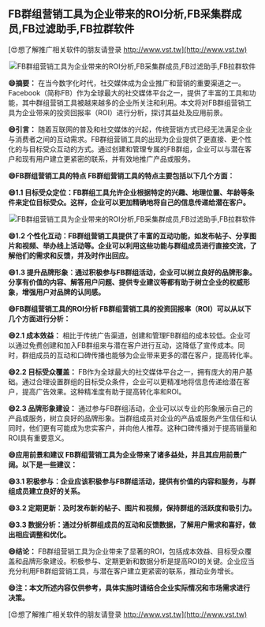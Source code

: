 ## **FB群组营销工具为企业带来的ROI分析,FB采集群成员,FB过滤助手,FB拉群软件**

[😍想了解推广相关软件的朋友请登录 http://www.vst.tw](http://www.vst.tw)

 <center><img src="https://vst.tw/MP4/tuiguang/png/6.png" alt="FB群组营销工具为企业带来的ROI分析,FB采集群成员,FB过滤助手,FB拉群软件"></center>

**😄摘要：**
在当今数字化时代，社交媒体成为企业推广和营销的重要渠道之一。Facebook（简称FB）作为全球最大的社交媒体平台之一，提供了丰富的工具和功能，其中群组营销工具被越来越多的企业所关注和利用。本文将对FB群组营销工具为企业带来的投资回报率（ROI）进行分析，探讨其益处及应用前景。

**😄引言：**
随着互联网的普及和社交媒体的兴起，传统营销方式已经无法满足企业与消费者之间的互动需求。FB群组营销工具的出现为企业提供了更直接、更个性化的与目标受众互动的方式。通过创建和管理专属的FB群组，企业可以与潜在客户和现有用户建立更紧密的联系，并有效地推广产品或服务。

**😄FB群组营销工具的特点 FB群组营销工具的特点主要包括以下几个方面：**

**😄1.1 目标受众定位：FB群组工具允许企业根据特定的兴趣、地理位置、年龄等条件来定位目标受众。这样，企业可以更加精确地将自己的信息传递给潜在客户。**

 <center><img src="https://vst.tw/MP4/tuiguang/png/6.png" alt="FB群组营销工具为企业带来的ROI分析,FB采集群成员,FB过滤助手,FB拉群软件"></center>

**😄1.2 个性化互动：FB群组营销工具提供了丰富的互动功能，如发布帖子、分享图片和视频、举办线上活动等。企业可以利用这些功能与群组成员进行直接交流，了解他们的需求和反馈，并及时作出回应。**

**😄1.3 提升品牌形象：通过积极参与FB群组活动，企业可以树立良好的品牌形象。分享有价值的内容、解答用户问题、提供专业建议等都有助于树立企业的权威形象，增强用户对品牌的认同感。**

**😄FB群组营销工具的ROI分析 FB群组营销工具的投资回报率（ROI）可以从以下几个方面进行分析：**

**😄2.1 成本效益：**
相比于传统广告渠道，创建和管理FB群组的成本较低。企业可以通过免费创建和加入FB群组来与潜在客户进行互动，这降低了宣传成本。同时，群组成员的互动和口碑传播也能够为企业带来更多的潜在客户，提高转化率。

**😄2.2 目标受众覆盖：**
FB作为全球最大的社交媒体平台之一，拥有庞大的用户基础。通过合理设置群组的目标受众条件，企业可以更精准地将信息传递给潜在客户，提高广告效果。这种精准度有助于提高转化率和ROI。

**😄2.3 品牌形象建设：**
通过参与FB群组活动，企业可以以专业的形象展示自己的产品或服务，树立良好的品牌形象。当群组成员对企业的产品或服务产生信任和认同时，他们更有可能成为忠实客户，并向他人推荐。这种口碑传播对于提高销量和ROI具有重要意义。

**😄应用前景和建议 FB群组营销工具为企业带来了诸多益处，并且其应用前景广阔。以下是一些建议：**

**😄3.1 积极参与：企业应该积极参与FB群组活动，提供有价值的内容和服务，与群组成员建立良好的关系。**

**😄3.2 定期更新：及时发布新的帖子、图片和视频，保持群组的活跃度和吸引力。**

**😄3.3 数据分析：通过分析群组成员的互动和反馈数据，了解用户需求和喜好，做出相应调整和优化。**

**😄结论：**
FB群组营销工具为企业带来了显著的ROI，包括成本效益、目标受众覆盖和品牌形象建设。积极参与、定期更新和数据分析是提高ROI的关键。企业应当充分利用FB群组营销工具，与潜在客户建立更紧密的联系，推动业务增长。

**😄注：本文所述内容仅供参考，具体实施时请结合企业实际情况和市场需求进行决策。**

[😍想了解推广相关软件的朋友请登录 http://www.vst.tw](http://www.vst.tw)



